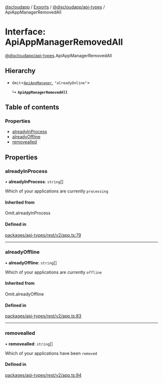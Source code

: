 [discloudapp](../README.md) / [Exports](../modules.md) / [@discloudapp/api-types](../modules/discloudapp_api_types.md) / ApiAppManagerRemovedAll

# Interface: ApiAppManagerRemovedAll

[@discloudapp/api-types](../modules/discloudapp_api_types.md).ApiAppManagerRemovedAll

## Hierarchy

- `Omit`<[`ApiAppManager`](discloudapp_api_types.ApiAppManager.md), ``"alreadyOnline"``\>

  ↳ **`ApiAppManagerRemovedAll`**

## Table of contents

### Properties

- [alreadyInProcess](discloudapp_api_types.ApiAppManagerRemovedAll.md#alreadyinprocess)
- [alreadyOffline](discloudapp_api_types.ApiAppManagerRemovedAll.md#alreadyoffline)
- [removealled](discloudapp_api_types.ApiAppManagerRemovedAll.md#removealled)

## Properties

### alreadyInProcess

• **alreadyInProcess**: `string`[]

Which of your applications are currently `processing`

#### Inherited from

Omit.alreadyInProcess

#### Defined in

[packages/api-types/rest/v2/app.ts:79](https://github.com/discloud/discloud.app/blob/d2f41b0/packages/api-types/rest/v2/app.ts#L79)

___

### alreadyOffline

• **alreadyOffline**: `string`[]

Which of your applications are currently `offline`

#### Inherited from

Omit.alreadyOffline

#### Defined in

[packages/api-types/rest/v2/app.ts:83](https://github.com/discloud/discloud.app/blob/d2f41b0/packages/api-types/rest/v2/app.ts#L83)

___

### removealled

• **removealled**: `string`[]

Which of your applications have been `removed`

#### Defined in

[packages/api-types/rest/v2/app.ts:94](https://github.com/discloud/discloud.app/blob/d2f41b0/packages/api-types/rest/v2/app.ts#L94)
